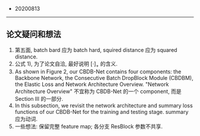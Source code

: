 - 20200813
----

## 论文疑问和想法

1) 第五面, batch bard 应为 batch hard, squired distance 应为 squared distance.
2) 公式 1), 为了论文自洽, 最好说明 $[ \cdot ]_{+}$ 的含义.
3) As shown in Figure 2, our CBDB-Net contains four components: the Backbone Network, the Consecutive Batch DropBlock Module (CBDBM), the Elastic Loss and Network Architecture Overview. "Network Architecture Overview" 不宜称为 CBDB-Net 的一个 component, 而是 Section III 的一部分.
4) In this subsection, we revisit the network architecture and summary loss functions of our CBDB-Net for the training and testing stage. summary 应为动词.
5) 一些想法: 保留完整 feature map; 各分支 ResBlock 参数不共享.

